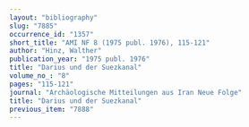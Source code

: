 ```yaml
---
layout: "bibliography"
slug: "7885"
occurrence_id: "1357"
short_title: "AMI NF 8 (1975 publ. 1976), 115-121"
author: "Hinz, Walther"
publication_year: "1975 publ. 1976"
title: "Darius und der Suezkanal"
volume_no_: "8"
pages: "115-121"
journal: "Archäologische Mitteilungen aus Iran Neue Folge"
title: "Darius und der Suezkanal"
previous_item: "7888"
---
```

